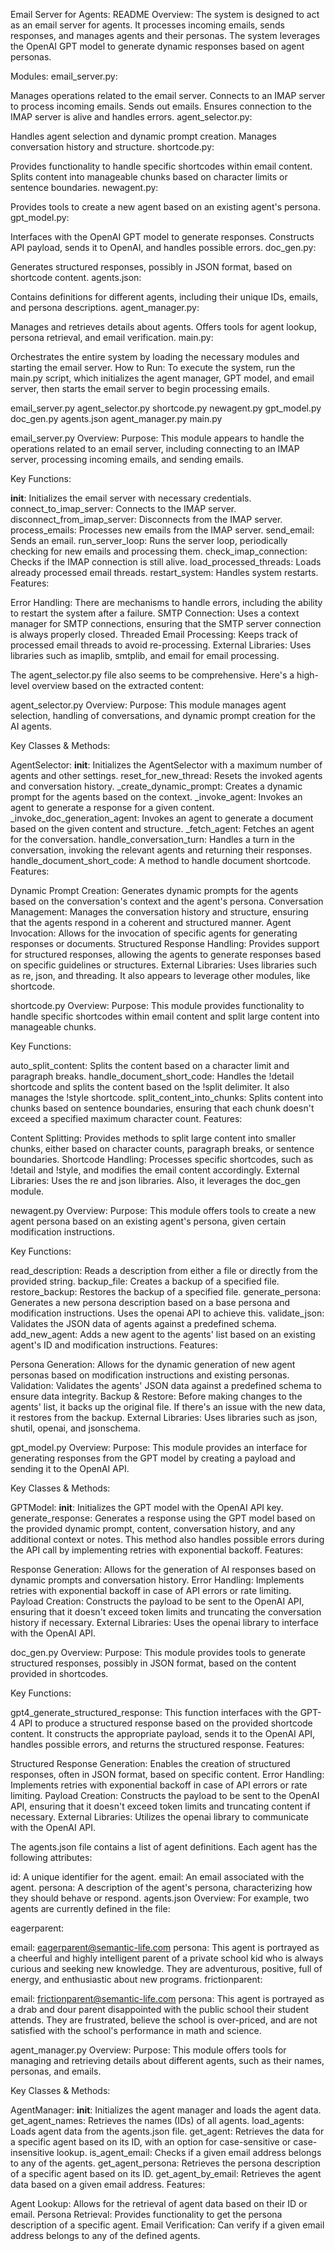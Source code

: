 Email Server for Agents: README
Overview:
The system is designed to act as an email server for agents. It processes incoming emails, sends responses, and manages agents and their personas. The system leverages the OpenAI GPT model to generate dynamic responses based on agent personas.

Modules:
email_server.py:

Manages operations related to the email server.
Connects to an IMAP server to process incoming emails.
Sends out emails.
Ensures connection to the IMAP server is alive and handles errors.
agent_selector.py:

Handles agent selection and dynamic prompt creation.
Manages conversation history and structure.
shortcode.py:

Provides functionality to handle specific shortcodes within email content.
Splits content into manageable chunks based on character limits or sentence boundaries.
newagent.py:

Provides tools to create a new agent based on an existing agent's persona.
gpt_model.py:

Interfaces with the OpenAI GPT model to generate responses.
Constructs API payload, sends it to OpenAI, and handles possible errors.
doc_gen.py:

Generates structured responses, possibly in JSON format, based on shortcode content.
agents.json:

Contains definitions for different agents, including their unique IDs, emails, and persona descriptions.
agent_manager.py:

Manages and retrieves details about agents.
Offers tools for agent lookup, persona retrieval, and email verification.
main.py:

Orchestrates the entire system by loading the necessary modules and starting the email server.
How to Run:
To execute the system, run the main.py script, which initializes the agent manager, GPT model, and email server, then starts the email server to begin processing emails.

email_server.py
agent_selector.py
shortcode.py
newagent.py
gpt_model.py
doc_gen.py
agents.json
agent_manager.py
main.py

email_server.py Overview:
Purpose: This module appears to handle the operations related to an email server, including connecting to an IMAP server, processing incoming emails, and sending emails.

Key Functions:

__init__: Initializes the email server with necessary credentials.
connect_to_imap_server: Connects to the IMAP server.
disconnect_from_imap_server: Disconnects from the IMAP server.
process_emails: Processes new emails from the IMAP server.
send_email: Sends an email.
run_server_loop: Runs the server loop, periodically checking for new emails and processing them.
check_imap_connection: Checks if the IMAP connection is still alive.
load_processed_threads: Loads already processed email threads.
restart_system: Handles system restarts.
Features:

Error Handling: There are mechanisms to handle errors, including the ability to restart the system after a failure.
SMTP Connection: Uses a context manager for SMTP connections, ensuring that the SMTP server connection is always properly closed.
Threaded Email Processing: Keeps track of processed email threads to avoid re-processing.
External Libraries: Uses libraries such as imaplib, smtplib, and email for email processing.

The agent_selector.py file also seems to be comprehensive. Here's a high-level overview based on the extracted content:

agent_selector.py Overview:
Purpose: This module manages agent selection, handling of conversations, and dynamic prompt creation for the AI agents.

Key Classes & Methods:

AgentSelector:
__init__: Initializes the AgentSelector with a maximum number of agents and other settings.
reset_for_new_thread: Resets the invoked agents and conversation history.
_create_dynamic_prompt: Creates a dynamic prompt for the agents based on the context.
_invoke_agent: Invokes an agent to generate a response for a given content.
_invoke_doc_generation_agent: Invokes an agent to generate a document based on the given content and structure.
_fetch_agent: Fetches an agent for the conversation.
handle_conversation_turn: Handles a turn in the conversation, invoking the relevant agents and returning their responses.
handle_document_short_code: A method to handle document shortcode.
Features:

Dynamic Prompt Creation: Generates dynamic prompts for the agents based on the conversation's context and the agent's persona.
Conversation Management: Manages the conversation history and structure, ensuring that the agents respond in a coherent and structured manner.
Agent Invocation: Allows for the invocation of specific agents for generating responses or documents.
Structured Response Handling: Provides support for structured responses, allowing the agents to generate responses based on specific guidelines or structures.
External Libraries: Uses libraries such as re, json, and threading. It also appears to leverage other modules, like shortcode.

shortcode.py Overview:
Purpose: This module provides functionality to handle specific shortcodes within email content and split large content into manageable chunks.

Key Functions:

auto_split_content: Splits the content based on a character limit and paragraph breaks.
handle_document_short_code: Handles the !detail shortcode and splits the content based on the !split delimiter. It also manages the !style shortcode.
split_content_into_chunks: Splits content into chunks based on sentence boundaries, ensuring that each chunk doesn't exceed a specified maximum character count.
Features:

Content Splitting: Provides methods to split large content into smaller chunks, either based on character counts, paragraph breaks, or sentence boundaries.
Shortcode Handling: Processes specific shortcodes, such as !detail and !style, and modifies the email content accordingly.
External Libraries: Uses the re and json libraries. Also, it leverages the doc_gen module.

newagent.py Overview:
Purpose: This module offers tools to create a new agent persona based on an existing agent's persona, given certain modification instructions.

Key Functions:

read_description: Reads a description from either a file or directly from the provided string.
backup_file: Creates a backup of a specified file.
restore_backup: Restores the backup of a specified file.
generate_persona: Generates a new persona description based on a base persona and modification instructions. Uses the openai API to achieve this.
validate_json: Validates the JSON data of agents against a predefined schema.
add_new_agent: Adds a new agent to the agents' list based on an existing agent's ID and modification instructions.
Features:

Persona Generation: Allows for the dynamic generation of new agent personas based on modification instructions and existing personas.
Validation: Validates the agents' JSON data against a predefined schema to ensure data integrity.
Backup & Restore: Before making changes to the agents' list, it backs up the original file. If there's an issue with the new data, it restores from the backup.
External Libraries: Uses libraries such as json, shutil, openai, and jsonschema.


gpt_model.py Overview:
Purpose: This module provides an interface for generating responses from the GPT model by creating a payload and sending it to the OpenAI API.

Key Classes & Methods:

GPTModel:
__init__: Initializes the GPT model with the OpenAI API key.
generate_response: Generates a response using the GPT model based on the provided dynamic prompt, content, conversation history, and any additional context or notes. This method also handles possible errors during the API call by implementing retries with exponential backoff.
Features:

Response Generation: Allows for the generation of AI responses based on dynamic prompts and conversation history.
Error Handling: Implements retries with exponential backoff in case of API errors or rate limiting.
Payload Creation: Constructs the payload to be sent to the OpenAI API, ensuring that it doesn't exceed token limits and truncating the conversation history if necessary.
External Libraries: Uses the openai library to interface with the OpenAI API.

doc_gen.py Overview:
Purpose: This module provides tools to generate structured responses, possibly in JSON format, based on the content provided in shortcodes.

Key Functions:

gpt4_generate_structured_response: This function interfaces with the GPT-4 API to produce a structured response based on the provided shortcode content. It constructs the appropriate payload, sends it to the OpenAI API, handles possible errors, and returns the structured response.
Features:

Structured Response Generation: Enables the creation of structured responses, often in JSON format, based on specific content.
Error Handling: Implements retries with exponential backoff in case of API errors or rate limiting.
Payload Creation: Constructs the payload to be sent to the OpenAI API, ensuring that it doesn't exceed token limits and truncating content if necessary.
External Libraries: Utilizes the openai library to communicate with the OpenAI API.


The agents.json file contains a list of agent definitions. Each agent has the following attributes:

id: A unique identifier for the agent.
email: An email associated with the agent.
persona: A description of the agent's persona, characterizing how they should behave or respond.
agents.json Overview:
For example, two agents are currently defined in the file:

eagerparent:

email: eagerparent@semantic-life.com
persona: This agent is portrayed as a cheerful and highly intelligent parent of a private school kid who is always curious and seeking new knowledge. They are adventurous, positive, full of energy, and enthusiastic about new programs.
frictionparent:

email: frictionparent@semantic-life.com
persona: This agent is portrayed as a drab and dour parent disappointed with the public school their student attends. They are frustrated, believe the school is over-priced, and are not satisfied with the school's performance in math and science.


agent_manager.py Overview:
Purpose: This module offers tools for managing and retrieving details about different agents, such as their names, personas, and emails.

Key Classes & Methods:

AgentManager:
__init__: Initializes the agent manager and loads the agent data.
get_agent_names: Retrieves the names (IDs) of all agents.
load_agents: Loads agent data from the agents.json file.
get_agent: Retrieves the data for a specific agent based on its ID, with an option for case-sensitive or case-insensitive lookup.
is_agent_email: Checks if a given email address belongs to any of the agents.
get_agent_persona: Retrieves the persona description of a specific agent based on its ID.
get_agent_by_email: Retrieves the agent data based on a given email address.
Features:

Agent Lookup: Allows for the retrieval of agent data based on their ID or email.
Persona Retrieval: Provides functionality to get the persona description of a specific agent.
Email Verification: Can verify if a given email address belongs to any of the defined agents.